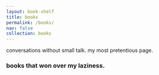 ```yaml
---
layout: book-shelf
title: books
permalink: /books/
nav: false
collection: books
---
```

conversations without small talk. my most pretentious page.

### books that won over my laziness.
